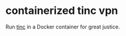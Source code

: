 # containerized tinc vpn

Run [tinc][] in a Docker container for great justice.

[tinc]: https://tinc-vpn.org
